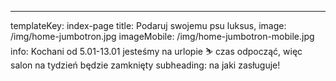 ---
templateKey: index-page
title: Podaruj swojemu psu luksus,
image: /img/home-jumbotron.jpg
imageMobile: /img/home-jumbotron-mobile.jpg
info: Kochani od 5.01-13.01 jesteśmy na urlopie ⛷ czas odpocząć, więc salon na tydzień będzie zamknięty
subheading: na jaki zasługuje!
